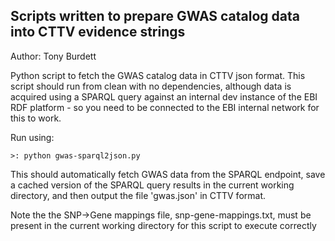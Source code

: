 ## Scripts written to prepare GWAS catalog data into CTTV evidence strings

Author: Tony Burdett

Python script to fetch the GWAS catalog data in CTTV json format.  This script should run from clean with no dependencies, although data is acquired using a SPARQL query against an internal dev instance of the EBI RDF platform - so you need to be connected to the EBI internal network for this to work.

Run using:
```
>: python gwas-sparql2json.py
```

This should automatically fetch GWAS data from the SPARQL endpoint, save a cached version of the SPARQL query results in the current working directory, and then output the file 'gwas.json' in CTTV format.

Note the the SNP->Gene mappings file, snp-gene-mappings.txt, must be present in the current working directory for this script to execute correctly
